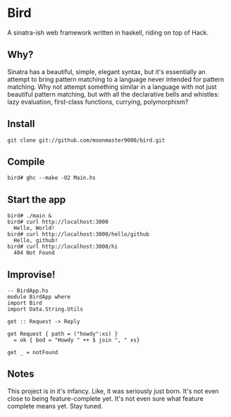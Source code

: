 # Bird

A sinatra-ish web framework written in haskell, riding on top of Hack. 

## Why?

Sinatra has a beautiful, simple, elegant syntax, but it's essentially an attempt to bring pattern matching to a language never intended for 
pattern matching. Why not attempt something similar in a language with not just beautiful pattern matching, but with all the declarative 
bells and whistles: lazy evaluation, first-class functions, currying, polymorphism?

## Install

    git clone git://github.com/moonmaster9000/bird.git

## Compile

    bird# ghc --make -O2 Main.hs

## Start the app

    bird# ./main &
    bird# curl http://localhost:3000
      Hello, World!
    bird# curl http://localhost:3000/hello/github
      Hello, github!
    bird# curl http://localhost:3000/hi
      404 Not Found

## Improvise!
    
    -- BirdApp.hs
    module BirdApp where
    import Bird
    import Data.String.Utils

    get :: Request -> Reply
    
    get Request { path = ("howdy":xs) } 
      = ok { bod = "Howdy " ++ $ join ", " xs}

    get _ = notFound

## Notes

This project is in it's infancy. Like, it was seriously just born. It's not even close to being feature-complete yet. It's not even sure
what feature complete means yet. Stay tuned.

